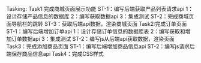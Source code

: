 Tasking:
    Task1:完成商城页面展示功能
        ST-1：编写后端获取产品列表请求api
            1：设计存储产品信息的数据库
            2：编写获取数据api
            3：集成测试
        ST-2：完成商城页面导航栏的跳转
        ST-3：获取后端api数据，渲染商城页面
    Task2:完成订单页面
        ST-1：编写后端增加订单api
            1：设计存储订单信息的数据库表
            2：编写获取和增加订单数据api
            3：集成测试
        ST-2：编写js从后端api获取数据，渲染页面
    Task3：完成添加商品页面
        ST-1：编写后端增加商品信息api
        ST-2：编写js请求后端保存商品信息api
    Task4：完成CSS样式
        